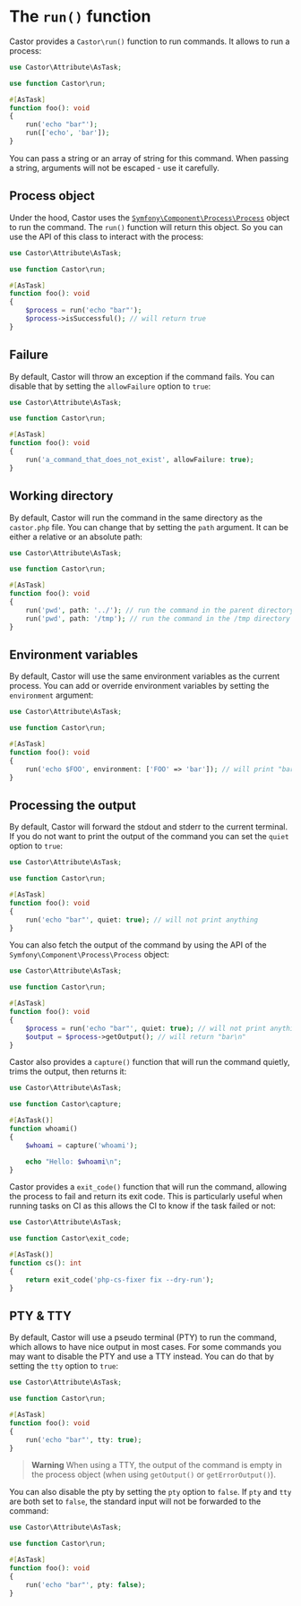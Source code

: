 # The `run()` function

Castor provides a `Castor\run()` function to run commands. It allows to run a
process:

```php
use Castor\Attribute\AsTask;

use function Castor\run;

#[AsTask]
function foo(): void
{
    run('echo "bar"');
    run(['echo', 'bar']);
}
```

You can pass a string or an array of string for this command. When passing a
string, arguments will not be escaped - use it carefully.

## Process object

Under the hood, Castor uses the
[`Symfony\Component\Process\Process`](https://github.com/symfony/symfony/blob/6.3/src/Symfony/Component/Process/Process.php)
object to run the command. The `run()` function will return this object. So
you can use the API of this class to interact with the process:

```php
use Castor\Attribute\AsTask;

use function Castor\run;

#[AsTask]
function foo(): void
{
    $process = run('echo "bar"');
    $process->isSuccessful(); // will return true
}
```

## Failure

By default, Castor will throw an exception if the command fails. You can disable
that by setting the `allowFailure` option to `true`:

```php
use Castor\Attribute\AsTask;

use function Castor\run;

#[AsTask]
function foo(): void
{
    run('a_command_that_does_not_exist', allowFailure: true);
}
```

## Working directory

By default, Castor will run the command in the same directory as
the `castor.php` file. You can change that by setting the `path` argument. It
can be either a relative or an absolute path:

```php
use Castor\Attribute\AsTask;

use function Castor\run;

#[AsTask]
function foo(): void
{
    run('pwd', path: '../'); // run the command in the parent directory of the castor.php file
    run('pwd', path: '/tmp'); // run the command in the /tmp directory
}
```

## Environment variables

By default, Castor will use the same environment variables as the current
process. You can add or override environment variables by setting
the `environment` argument:

```php
use Castor\Attribute\AsTask;

use function Castor\run;

#[AsTask]
function foo(): void
{
    run('echo $FOO', environment: ['FOO' => 'bar']); // will print "bar"
}
```

## Processing the output

By default, Castor will forward the stdout and stderr to the current terminal.
If you do not want to print the output of the command you can set the `quiet`
option to `true`:

```php
use Castor\Attribute\AsTask;

use function Castor\run;

#[AsTask]
function foo(): void
{
    run('echo "bar"', quiet: true); // will not print anything
}
```

You can also fetch the output of the command by using the API of
the `Symfony\Component\Process\Process` object:

```php
use Castor\Attribute\AsTask;

use function Castor\run;

#[AsTask]
function foo(): void
{
    $process = run('echo "bar"', quiet: true); // will not print anything
    $output = $process->getOutput(); // will return "bar\n"
}
```

Castor also provides a `capture()` function that will run the command quietly,
trims the output, then returns it:

```php
use Castor\Attribute\AsTask;

use function Castor\capture;

#[AsTask()]
function whoami()
{
    $whoami = capture('whoami');

    echo "Hello: $whoami\n";
}
```

Castor provides a `exit_code()` function that will run the command, allowing
the process to fail and return its exit code. This is particularly useful when
running tasks on CI as this allows the CI to know if the task failed or not:

```php
use Castor\Attribute\AsTask;

use function Castor\exit_code;

#[AsTask()]
function cs(): int
{
    return exit_code('php-cs-fixer fix --dry-run');
}
```

## PTY & TTY

By default, Castor will use a pseudo terminal (PTY) to run the command,
which allows to have nice output in most cases.
For some commands you may want to disable the PTY and use a TTY instead. You can
do that by setting the `tty` option to `true`:

```php
use Castor\Attribute\AsTask;

use function Castor\run;

#[AsTask]
function foo(): void
{
    run('echo "bar"', tty: true);
}
```

> **Warning**
> When using a TTY, the output of the command is empty in the process object
> (when using `getOutput()` or `getErrorOutput()`).

You can also disable the pty by setting the `pty` option to `false`. If `pty`
and `tty` are both set to `false`, the standard input will not be forwarded to
the command:

```php
use Castor\Attribute\AsTask;

use function Castor\run;

#[AsTask]
function foo(): void
{
    run('echo "bar"', pty: false);
}
```
